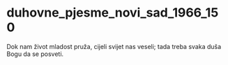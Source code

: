 # duhovne_pjesme_novi_sad_1966_150
Dok nam život mladost pruža, cijeli svijet nas veseli; tada treba svaka duša Bogu da se posveti.